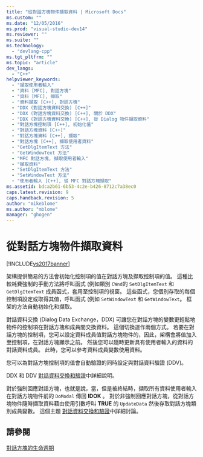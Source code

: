 ```yaml
---
title: "從對話方塊物件擷取資料 | Microsoft Docs"
ms.custom: ""
ms.date: "12/05/2016"
ms.prod: "visual-studio-dev14"
ms.reviewer: ""
ms.suite: ""
ms.technology: 
  - "devlang-cpp"
ms.tgt_pltfrm: ""
ms.topic: "article"
dev_langs: 
  - "C++"
helpviewer_keywords: 
  - "擷取使用者輸入"
  - "資料 [MFC], 對話方塊"
  - "資料 [MFC], 擷取"
  - "資料擷取 [C++], 對話方塊"
  - "DDX (對話方塊資料交換) [C++]"
  - "DDX (對話方塊資料交換) [C++], 關於 DDX"
  - "DDX (對話方塊資料交換) [C++], 從 Dialog 物件擷取資料"
  - "對話方塊控制項 [C++], 初始化值"
  - "對話方塊資料 [C++]"
  - "對話方塊資料 [C++], 擷取"
  - "對話方塊 [C++], 擷取使用者資料"
  - "GetDlgItemText 方法"
  - "GetWindowText 方法"
  - "MFC 對話方塊, 擷取使用者輸入"
  - "擷取資料"
  - "SetDlgItemText 方法"
  - "SetWindowText 方法"
  - "使用者輸入 [C++], 從 MFC 對話方塊擷取"
ms.assetid: bdca2b61-6b53-4c2e-b426-8712c7a38ec0
caps.latest.revision: 9
caps.handback.revision: 5
author: "mikeblome"
ms.author: "mblome"
manager: "ghogen"
---
```

# 從對話方塊物件擷取資料
[!INCLUDE[vs2017banner](../assembler/inline/includes/vs2017banner.md)]

架構提供簡易的方法會初始化控制項的值在對話方塊及擷取控制項的值。  這種比較耗費強制的手動方法將呼叫函式 \(例如類別 `CWnd`的 `SetDlgItemText` 和 `GetDlgItemText` 成員函式，套用至控制項的視窗。  這些函式，您個別存取的每個控制項設定或取得其值，呼叫函式 \(例如 `SetWindowText` 和 `GetWindowText`。  框架的方法自動初始化和擷取。  
  
 對話資料交換 \(Dialog Data Exchange，DDX\) 可讓您在對話方塊的變數更輕鬆地物件的控制項在對話方塊和成員間交換資料。  這個切換運作兩個方式。  若要在對話方塊的控制項，您可以設定資料成員值對話方塊物件的，因此，架構會將值加入至控制項，在對話方塊顯示之前。  然後您可以隨時更新具有使用者輸入的資料的對話資料成員。  此時，您可以參考資料成員變數使用資料。  
  
 您可以為對話方塊控制項的值會自動驗證的同時設定與對話資料驗證 \(DDV\)。  
  
 DDX 和 DDV [對話資料交換和驗證](../mfc/dialog-data-exchange-and-validation.md)中詳細說明。  
  
 對於強制回應對話方塊，也就是說，當，但是被終結時，擷取所有資料使用者輸入在對話方塊物件前的 `DoModal` 傳回 **IDOK** 。  對於非強制回應對話方塊，從對話方塊物件隨時擷取資料藉由使用引數呼叫 **TRUE** 的 `UpdateData` 然後存取對話方塊類別成員變數。  這個主題 [對話資料交換和驗證](../mfc/dialog-data-exchange-and-validation.md)中詳細討論。  
  
## 請參閱  
 [對話方塊的生命週期](../mfc/life-cycle-of-a-dialog-box.md)